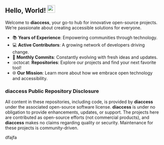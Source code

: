 ## Hello, World! <img src="https://media.giphy.com/media/hvRJCLFzcasrR4ia7z/giphy.gif" width="25px">
Welcome to **diaccess**, your go-to hub for innovative open-source projects. We’re passionate about creating accessible solutions for everyone. 

- 📚 **Years of Experience**: Empowering communities through technology.
- 💻 **Active Contributors**: A growing network of developers driving change.
- 🏢 **Monthly Commits**: Constantly evolving with fresh ideas and updates.
- :octocat: **Repositories**: Explore our projects and find your next favorite tool!
- 🌐 **Our Mission**: Learn more about how we embrace open technology and accessibility.


### diaccess Public Repository Disclosure

All content in these repositories, including code, is provided by **diaccess** under the associated open-source software license. **diaccess** is under no obligation to provide enhancements, updates, or support. The projects here are contributed as open-source efforts (not commercial products), and **diaccess** makes no claims regarding quality or security. Maintenance for these projects is community-driven.


dfajfa 
